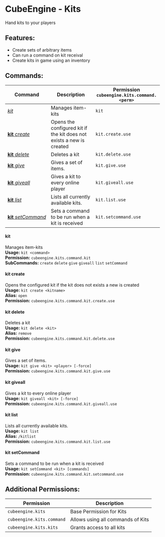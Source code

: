 # CubeEngine - Kits
Hand kits to your players

## Features:
 - Create sets of arbitrary items
 - Can run a command on kit receival
 - Create kits in game using an inventory

## Commands:

| Command | Description | Permission<br>`cubeengine.kits.command.<perm>` |
| --- | --- | --- |
| [*kit*](#kit) | Manages item-kits | `kit` |
| [**kit**&nbsp;*create*](#kitcreate) | Opens the configured kit if the kit does not exists a new is created | `kit.create.use` |
| [**kit**&nbsp;*delete*](#kitdelete) | Deletes a kit | `kit.delete.use` |
| [**kit**&nbsp;*give*](#kitgive) | Gives a set of items. | `kit.give.use` |
| [**kit**&nbsp;*giveall*](#kitgiveall) | Gives a kit to every online player | `kit.giveall.use` |
| [**kit**&nbsp;*list*](#kitlist) | Lists all currently available kits. | `kit.list.use` |
| [**kit**&nbsp;*setCommand*](#kitsetcommand) | Sets a command to be run when a kit is received | `kit.setcommand.use` |

#### kit  
Manages item-kits  
**Usage:** `kit <command>`  
**Permission:** `cubeengine.kits.command.kit`  
**SubCommands:** `create` `delete` `give` `giveall` `list` `setCommand`  

#### kit&nbsp;create  
Opens the configured kit if the kit does not exists a new is created  
**Usage:** `kit create <kitname>`  
**Alias:** `open`  
**Permission:** `cubeengine.kits.command.kit.create.use`  
  

#### kit&nbsp;delete  
Deletes a kit  
**Usage:** `kit delete <kit>`  
**Alias:** `remove`  
**Permission:** `cubeengine.kits.command.kit.delete.use`  
  

#### kit&nbsp;give  
Gives a set of items.  
**Usage:** `kit give <kit> <player> [-force]`  
**Permission:** `cubeengine.kits.command.kit.give.use`  
  

#### kit&nbsp;giveall  
Gives a kit to every online player  
**Usage:** `kit giveall <kit> [-force]`  
**Permission:** `cubeengine.kits.command.kit.giveall.use`  
  

#### kit&nbsp;list  
Lists all currently available kits.  
**Usage:** `kit list `  
**Alias:** `/kitlist`  
**Permission:** `cubeengine.kits.command.kit.list.use`  
  

#### kit&nbsp;setCommand  
Sets a command to be run when a kit is received  
**Usage:** `kit setCommand <kit> [commands]`  
**Permission:** `cubeengine.kits.command.kit.setcommand.use`  
  

## Additional Permissions:

| Permission | Description |
| --- | --- |
| `cubeengine.kits` | Base Permission for Kits |
| `cubeengine.kits.command` | Allows using all commands of Kits |
| `cubeengine.kits.kits` | Grants access to all kits |
